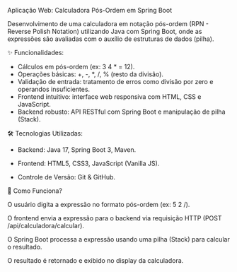 Aplicação Web: Calculadora Pós-Ordem em Spring Boot

Desenvolvimento de uma calculadora em notação pós-ordem (RPN - Reverse Polish Notation) utilizando Java com Spring Boot, onde as expressões são avaliadas com o auxílio de estruturas de dados (pilha).

✨ Funcionalidades:

- Cálculos em pós-ordem (ex: 3 4 * = 12).
- Operações básicas: +, -, *, /, % (resto da divisão).
- Validação de entrada: tratamento de erros como divisão por zero e operandos insuficientes.
- Frontend intuitivo: interface web responsiva com HTML, CSS e JavaScript.
- Backend robusto: API RESTful com Spring Boot e manipulação de pilha (Stack).

🛠️ Tecnologias Utilizadas:

- Backend: Java 17, Spring Boot 3, Maven.

- Frontend: HTML5, CSS3, JavaScript (Vanilla JS).

- Controle de Versão: Git & GitHub.

🔧 Como Funciona?

O usuário digita a expressão no formato pós-ordem (ex: 5 2 /).

O frontend envia a expressão para o backend via requisição HTTP (POST /api/calculadora/calcular).

O Spring Boot processa a expressão usando uma pilha (Stack<Double>) para calcular o resultado.

O resultado é retornado e exibido no display da calculadora.
